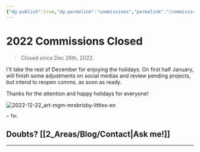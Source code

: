 ```yaml
---
{"dg-publish":true,"dg-permalink":"commissions","permalink":"/commissions/"}
---
```



# 2022 Commissions Closed
> Closed since Dec 26th, 2022.

I'll take the rest of December for enjoying the holidays. On first half January, will finish some adjustments on social medias and review pending projects, but intend to reopen comms. as soon as ready.  

Thanks for the attention and happy holidays for everyone!  

![2022-12-22_art-mgm-mrsbrisby-littles-en](../../3_Recursos/Desenho/Arte%20geral/2022-12-22_art-mgm-mrsbrisby-littles-en.jpg)

<sub>~ Tei.</sub>

## Doubts? [[2_Areas/Blog/Contact|Ask me!]]
____

